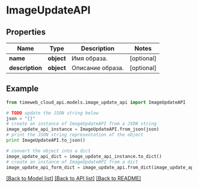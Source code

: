 # ImageUpdateAPI


## Properties
Name | Type | Description | Notes
------------ | ------------- | ------------- | -------------
**name** | **object** | Имя образа. | [optional] 
**description** | **object** | Описание образа. | [optional] 

## Example

```python
from timeweb_cloud_api.models.image_update_api import ImageUpdateAPI

# TODO update the JSON string below
json = "{}"
# create an instance of ImageUpdateAPI from a JSON string
image_update_api_instance = ImageUpdateAPI.from_json(json)
# print the JSON string representation of the object
print ImageUpdateAPI.to_json()

# convert the object into a dict
image_update_api_dict = image_update_api_instance.to_dict()
# create an instance of ImageUpdateAPI from a dict
image_update_api_form_dict = image_update_api.from_dict(image_update_api_dict)
```
[[Back to Model list]](../README.md#documentation-for-models) [[Back to API list]](../README.md#documentation-for-api-endpoints) [[Back to README]](../README.md)


